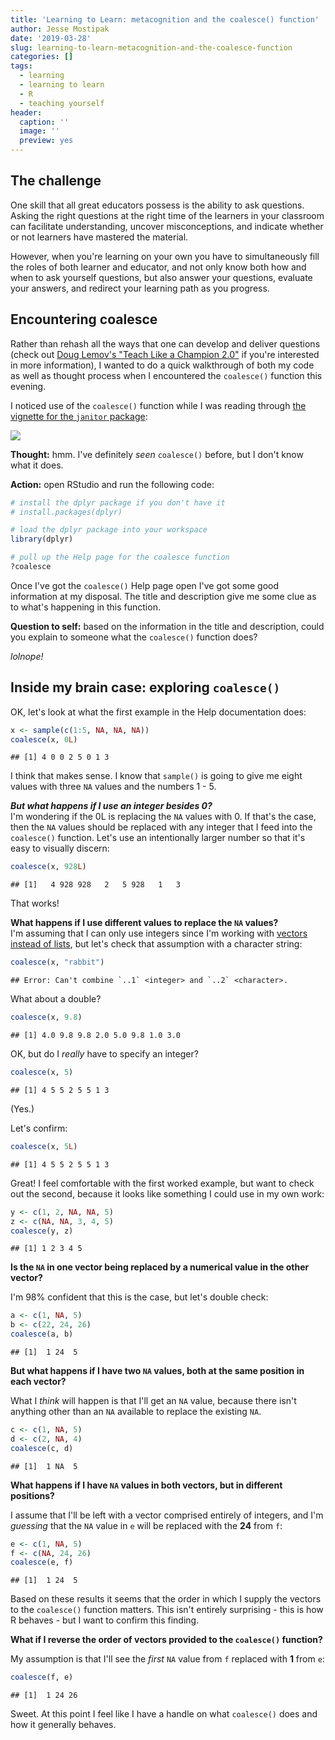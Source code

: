 ```yaml
---
title: 'Learning to Learn: metacognition and the coalesce() function'
author: Jesse Mostipak
date: '2019-03-28'
slug: learning-to-learn-metacognition-and-the-coalesce-function
categories: []
tags:
  - learning
  - learning to learn
  - R
  - teaching yourself
header:
  caption: ''
  image: ''
  preview: yes
---
```


## The challenge
One skill that all great educators possess is the ability to ask questions. 
Asking the right questions at the right time of the learners in your classroom 
can facilitate understanding, uncover misconceptions, and indicate whether or 
not learners have mastered the material.  

However, when you're learning on your own you have to simultaneously fill the 
roles of both learner and educator, and not only know both how and when to ask 
yourself questions, but also answer your questions, evaluate your answers, and redirect your learning path as you progress.  

## Encountering coalesce
Rather than rehash all the ways that one can develop and deliver questions (check out [Doug Lemov's "Teach Like a Champion 2.0"](https://teachlikeachampion.com/books/teach-like-champion-2-0) 
if you're interested in more 
information), I wanted to do a quick walkthrough of both my code as well as 
thought process when I encountered the `coalesce()` function this evening.      

I noticed use of the `coalesce()` function while I was reading through [the vignette for the `janitor` package](https://github.com/sfirke/janitor):  

![](https://i.imgur.com/XO0JSgZ.png)

**Thought:** hmm. I've definitely _seen_ `coalesce()` before, but I don't know 
what it does.  

**Action:** open RStudio and run the following code:


```r
# install the dplyr package if you don't have it
# install.packages(dplyr)  

# load the dplyr package into your workspace
library(dplyr)

# pull up the Help page for the coalesce function
?coalesce
```

Once I've got the `coalesce()` Help page open I've got some good information at 
my disposal. The title and description give me some clue as to what's happening 
in this function.  

**Question to self:** based on the information in the title and description, 
could you explain to someone what the `coalesce()` function does?  

_lolnope!_  

## Inside my brain case: exploring `coalesce()`  

OK, let's look at what the first example in the Help documentation does:  

```r
x <- sample(c(1:5, NA, NA, NA))
coalesce(x, 0L)
```

```
## [1] 4 0 0 2 5 0 1 3
```

I think that makes sense. I know that `sample()` is going to give me eight values with three `NA` values and the numbers 1 - 5.  

_**But what happens if I use an integer besides 0?**_  
I'm wondering if the 0L is replacing the `NA` values with 0. If that's the case, then the `NA` values should be replaced with any integer that I feed into the `coalesce()` function. Let's use an intentionally larger number so that it's easy to visually discern:  


```r
coalesce(x, 928L)
```

```
## [1]   4 928 928   2   5 928   1   3
```

That works!  

**What happens if I use different values to replace the `NA` values?**  
I'm assuming that I can only use integers since I'm working with [vectors instead of lists](http://adv-r.had.co.nz/Data-structures.html), but let's check that assumption with a character string:   


```r
coalesce(x, "rabbit")
```

```
## Error: Can't combine `..1` <integer> and `..2` <character>.
```

What about a double?  

```r
coalesce(x, 9.8)
```

```
## [1] 4.0 9.8 9.8 2.0 5.0 9.8 1.0 3.0
```

OK, but do I _really_ have to specify an integer?  


```r
coalesce(x, 5)
```

```
## [1] 4 5 5 2 5 5 1 3
```

(Yes.)  

Let's confirm: 

```r
coalesce(x, 5L)
```

```
## [1] 4 5 5 2 5 5 1 3
```

Great! I feel comfortable with the first worked example, but want to check out 
the second, because it looks like something I could use in my own work:  


```r
y <- c(1, 2, NA, NA, 5)
z <- c(NA, NA, 3, 4, 5)
coalesce(y, z)
```

```
## [1] 1 2 3 4 5
```

**Is the `NA` in one vector being replaced by a numerical value in the other vector?**  

I'm 98% confident that this is the case, but let's double check:  

```r
a <- c(1, NA, 5)
b <- c(22, 24, 26)
coalesce(a, b)
```

```
## [1]  1 24  5
```

**But what happens if I have two `NA` values, both at the same position in each vector?**    

What I _think_ will happen is that I'll get an `NA` value, because there isn't anything other than an `NA` available to replace the existing `NA`.


```r
c <- c(1, NA, 5)
d <- c(2, NA, 4)
coalesce(c, d)
```

```
## [1]  1 NA  5
```

**What happens if I have `NA` values in both vectors, but in different positions?**  

I assume that I'll be left with a vector comprised entirely of integers, and I'm _guessing_ that the `NA` value in `e` will be replaced with the **24** from `f`:    

```r
e <- c(1, NA, 5)
f <- c(NA, 24, 26)
coalesce(e, f)
```

```
## [1]  1 24  5
```

Based on these results it seems that the order in which I supply the vectors to the `coalesce()` function matters. This isn't entirely surprising - this is how R behaves - but I want to confirm this finding.    

**What if I reverse the order of vectors provided to the `coalesce()` function?**  

My assumption is that I'll see the _first_ `NA` value from `f` replaced with **1** from `e`:  


```r
coalesce(f, e)
```

```
## [1]  1 24 26
```

Sweet. At this point I feel like I have a handle on what `coalesce()` does and how it generally behaves.  

